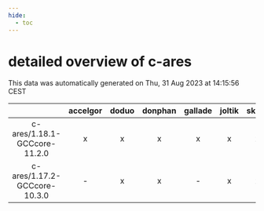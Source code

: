 ```yaml
---
hide:
  - toc
---
```


detailed overview of c-ares
===========================


This data was automatically generated on Thu, 31 Aug 2023 at 14:15:56 CEST  

| |accelgor|doduo|donphan|gallade|joltik|skitty|swalot|victini|
| :---: | :---: | :---: | :---: | :---: | :---: | :---: | :---: | :---: |
|c-ares/1.18.1-GCCcore-11.2.0|x|x|x|x|x|x|x|x|
|c-ares/1.17.2-GCCcore-10.3.0|-|x|x|-|x|x|x|x|
